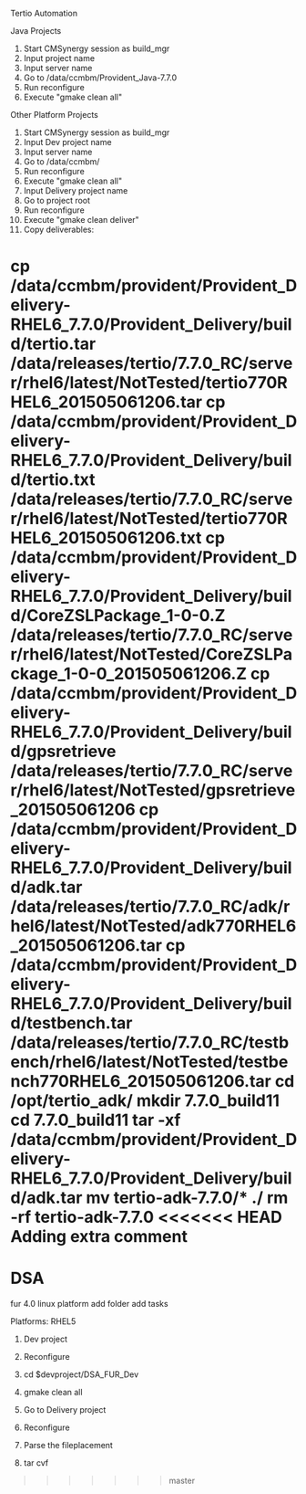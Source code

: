 Tertio Automation

Java Projects
1. Start CMSynergy session as build_mgr
2. Input project name
3. Input server name
4. Go to /data/ccmbm/Provident_Java-7.7.0
5. Run reconfigure
6. Execute "gmake clean all"

Other Platform Projects
1. Start CMSynergy session as build_mgr
2. Input Dev project name
3. Input server name
4. Go to /data/ccmbm/
5. Run reconfigure
6. Execute "gmake clean all"
7. Input Delivery project name
8. Go to project root
9. Run reconfigure
10. Execute "gmake clean deliver"
11. Copy deliverables:

cp /data/ccmbm/provident/Provident_Delivery-RHEL6_7.7.0/Provident_Delivery/build/tertio.tar /data/releases/tertio/7.7.0_RC/server/rhel6/latest/NotTested/tertio770RHEL6_201505061206.tar
cp /data/ccmbm/provident/Provident_Delivery-RHEL6_7.7.0/Provident_Delivery/build/tertio.txt /data/releases/tertio/7.7.0_RC/server/rhel6/latest/NotTested/tertio770RHEL6_201505061206.txt
cp /data/ccmbm/provident/Provident_Delivery-RHEL6_7.7.0/Provident_Delivery/build/CoreZSLPackage_1-0-0.Z  /data/releases/tertio/7.7.0_RC/server/rhel6/latest/NotTested/CoreZSLPackage_1-0-0_201505061206.Z
cp /data/ccmbm/provident/Provident_Delivery-RHEL6_7.7.0/Provident_Delivery/build/gpsretrieve  /data/releases/tertio/7.7.0_RC/server/rhel6/latest/NotTested/gpsretrieve_201505061206
cp /data/ccmbm/provident/Provident_Delivery-RHEL6_7.7.0/Provident_Delivery/build/adk.tar /data/releases/tertio/7.7.0_RC/adk/rhel6/latest/NotTested/adk770RHEL6_201505061206.tar
cp /data/ccmbm/provident/Provident_Delivery-RHEL6_7.7.0/Provident_Delivery/build/testbench.tar /data/releases/tertio/7.7.0_RC/testbench/rhel6/latest/NotTested/testbench770RHEL6_201505061206.tar
cd /opt/tertio_adk/
mkdir 7.7.0_build11
cd 7.7.0_build11
tar -xf /data/ccmbm/provident/Provident_Delivery-RHEL6_7.7.0/Provident_Delivery/build/adk.tar
mv tertio-adk-7.7.0/* ./
rm -rf tertio-adk-7.7.0
<<<<<<< HEAD
Adding extra comment
=======


# DSA

fur 4.0
linux platform
add folder
add tasks

Platforms:
RHEL5

1. Dev project
2. Reconfigure
3. cd $devproject/DSA_FUR_Dev
4. gmake clean all

1. Go to Delivery project
2. Reconfigure
3. Parse the fileplacement
4. tar cvf <tar name> 
>>>>>>> master
